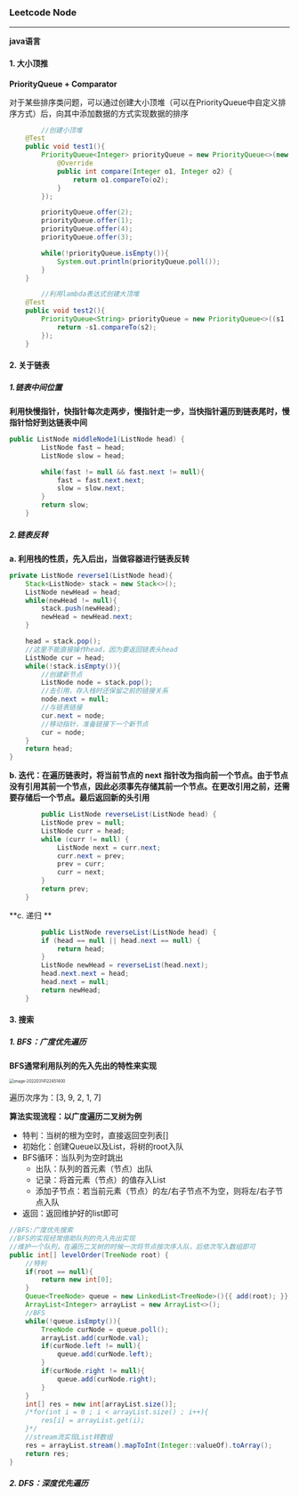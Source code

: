 ### Leetcode Node

------

**java语言**

#### 1. 大小顶推

**PriorityQueue + Comparator**

对于某些排序类问题，可以通过创建大小顶堆（可以在PriorityQueue中自定义排序方式）后，向其中添加数据的方式实现数据的排序

```java
		//创建小顶堆
    @Test
    public void test1(){
        PriorityQueue<Integer> priorityQueue = new PriorityQueue<>(new Comparator<Integer>() {
            @Override
            public int compare(Integer o1, Integer o2) {
                return o1.compareTo(o2);
            }
        });

        priorityQueue.offer(2);
        priorityQueue.offer(1);
        priorityQueue.offer(4);
        priorityQueue.offer(3);

        while(!priorityQueue.isEmpty()){
            System.out.println(priorityQueue.poll());
        }
    }

		//利用lambda表达式创建大顶堆
    @Test
    public void test2(){
        PriorityQueue<String> priorityQueue = new PriorityQueue<>((s1 , s2) -> {
            return -s1.compareTo(s2);
        });
    }
```

#### 2. 关于链表

##### 1.链表中间位置

**利用快慢指针，快指针每次走两步，慢指针走一步，当快指针遍历到链表尾时，慢指针恰好到达链表中间**

```java
public ListNode middleNode1(ListNode head) {
        ListNode fast = head;
        ListNode slow = head;

        while(fast != null && fast.next != null){
            fast = fast.next.next;
            slow = slow.next;
        }
        return slow;
    }
```

##### 2.链表反转

**a. 利用栈的性质，先入后出，当做容器进行链表反转**

```java
private ListNode reverse1(ListNode head){
    Stack<ListNode> stack = new Stack<>();
    ListNode newHead = head;
    while(newHead != null){
        stack.push(newHead);
        newHead = newHead.next;
    }

    head = stack.pop();
    //这里不能直接操作head，因为要返回链表头head
    ListNode cur = head;
    while(!stack.isEmpty()){
        //创建新节点
        ListNode node = stack.pop();
        //去引用，存入栈时还保留之前的链接关系
        node.next = null;
        //与链表链接
        cur.next = node;
        //移动指针，准备链接下一个新节点
        cur = node;
    }
    return head;
}
```

**b. 迭代：在遍历链表时，将当前节点的 next 指针改为指向前一个节点。由于节点没有引用其前一个节点，因此必须事先存储其前一个节点。在更改引用之前，还需要存储后一个节点。最后返回新的头引用**

```java
		public ListNode reverseList(ListNode head) {
        ListNode prev = null;
        ListNode curr = head;
        while (curr != null) {
            ListNode next = curr.next;
            curr.next = prev;
            prev = curr;
            curr = next;
        }
        return prev;
    }
```

**c. 递归 **

```java
		public ListNode reverseList(ListNode head) {
        if (head == null || head.next == null) {
            return head;
        }
        ListNode newHead = reverseList(head.next);
        head.next.next = head;
        head.next = null;
        return newHead;
    }
```

#### 3. 搜索

##### 1. BFS：广度优先遍历

**BFS通常利用队列的先入先出的特性来实现**

<img src="/Users/zyh/Library/Application Support/typora-user-images/image-20220314122451400.png" alt="image-20220314122451400" style="zoom:50%;" />

遍历次序为：[3, 9, 2, 1, 7]

**算法实现流程：以广度遍历二叉树为例**

- 特判：当树的根为空时，直接返回空列表[]
- 初始化：创建Queue以及List，将树的root入队
- BFS循环：当队列为空时跳出
  - 出队：队列的首元素（节点）出队
  - 记录：将首元素（节点）的值存入List
  - 添加子节点：若当前元素（节点）的左/右子节点不为空，则将左/右子节点入队
- 返回：返回维护好的list即可

```java
//BFS:广度优先搜索
//BFS的实现经常借助队列的先入先出实现
//维护一个队列，在遍历二叉树的时候一次将节点按次序入队，后依次写入数组即可
public int[] levelOrder(TreeNode root) {
    //特判
    if(root == null){
        return new int[0];
    }
    Queue<TreeNode> queue = new LinkedList<TreeNode>(){{ add(root); }};
    ArrayList<Integer> arrayList = new ArrayList<>();
    //BFS
    while(!queue.isEmpty()){
        TreeNode curNode = queue.poll();
        arrayList.add(curNode.val);
        if(curNode.left != null){
            queue.add(curNode.left);
        }
        if(curNode.right != null){
            queue.add(curNode.right);
        }
    }
    int[] res = new int[arrayList.size()];
    /*for(int i = 0 ; i < arrayList.size() ; i++){
        res[i] = arrayList.get(i);
    }*/
    //stream流实现List转数组
    res = arrayList.stream().mapToInt(Integer::valueOf).toArray();
    return res;
}
```

##### 2. DFS：深度优先遍历

